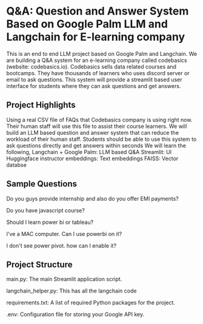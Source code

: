 # Q&A: Question and Answer System Based on Google Palm LLM and Langchain for E-learning company
This is an end to end LLM project based on Google Palm and Langchain. We are building a Q&A system for an e-learning company called codebasics (website: codebasics.io). Codebasics sells data related courses and bootcamps. They have thousands of learners who uses discord server or email to ask questions. This system will provide a streamlit based user interface for students where they can ask questions and get answers. 

## Project Highlights
Using a real CSV file of FAQs that Codebasics company is using right now.
Their human staff will use this file to assist their course learners.
We will build an LLM based question and answer system that can reduce the workload of their human staff.
Students should be able to use this system to ask questions directly and get answers within seconds
We will learn the following,
Langchain + Google Palm: LLM based Q&A
Streamlit: UI
Huggingface instructor embeddings: Text embeddings
FAISS: Vector databse

## Sample Questions
Do you guys provide internship and also do you offer EMI payments?

Do you have javascript course?

Should I learn power bi or tableau?

I've a MAC computer. Can I use powerbi on it?

I don't see power pivot. how can I enable it?

## Project Structure
main.py: The main Streamlit application script.

langchain_helper.py: This has all the langchain code

requirements.txt: A list of required Python packages for the project.

.env: Configuration file for storing your Google API key.
